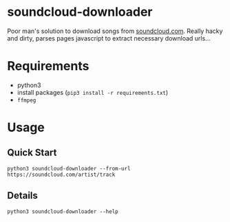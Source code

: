 # soundcloud-downloader
Poor man's solution to download songs from [soundcloud.com](https://soundcloud.com).
Really hacky and dirty, parses pages javascript to extract necessary download urls...

# Requirements
- python3
- install packages (`pip3 install -r requirements.txt`)
- `ffmpeg`

# Usage
## Quick Start
`python3 soundcloud-downloader --from-url https://soundcloud.com/artist/track`
## Details
`python3 soundcloud-downloader --help`
